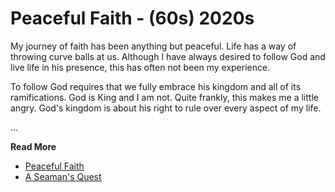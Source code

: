 # Peaceful Faith - (60s) 2020s

My journey of faith has been anything but peaceful. Life has a way of throwing curve balls at us. Although I have always desired to follow God and live life in his presence, this has often not been my experience.

To follow God requires that we fully embrace his kingdom and all of its ramifications. God is King and I am not. Quite frankly, this makes me a little angry. God's kingdom is about his right to rule over every aspect of my life.


...

**Read More**

* [Peaceful Faith](https://seamansguide.com/book/quest/PeacefulFaith.md)
* [A Seaman's Quest](https://seamansguide.com/book/quest)

